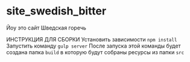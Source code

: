 # site_swedish_bitter
Йоу это сайт Шведская горечь

ИНСТРУКЦИЯ ДЛЯ СБОРКИ
Установить зависимости `npm install`
Запустить команду `gulp server`
После запуска этой команды будет создана папка `build` в которую будут собраны ресурсы из папки `src`
